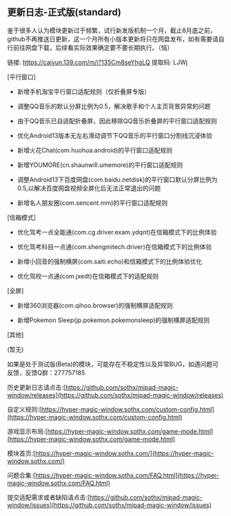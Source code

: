 ## 更新日志-正式版(standard)

鉴于很多人认为模块更新过于频繁，试行新发版机制一个月，截止8月底之前，github不再推送日更新，这一个月所有小版本更新将只在网盘发布，如有需要请自行前往网盘下载，后续看实际效果确定要不要长期执行。（恼）

链接: https://caiyun.139.com/m/i?135Cm8seYhgLQ
提取码: LJWj


[平行窗口]

- 新增手机淘宝平行窗口适配规则（仅折叠屏专版）

- 调整QQ音乐的默认分屏比例为0.5，解决歌手和个人主页背景异常的问题

- 由于QQ音乐已自适配折叠屏，因此移除QQ音乐折叠屏的平行窗口适配规则

- 优化Android13版本无左右滑动调节下QQ音乐的平行窗口分割线沉浸体验

- 新增火花Chat(com.huohua.android)的平行窗口适配规则

- 新增YOUMORE(cn.shaunwill.umemore)的平行窗口适配规则

- 调整Android13下百度网盘(com.baidu.netdisk)的平行窗口默认分屏比例为0.5,以解决百度网盘视频全屏化后无法正常退出的问题

- 新增名人朋友圈(com.sencent.mm)的平行窗口适配规则

 [信箱模式]

- 优化驾考一点全能通(com.cg.driver.exam.ydqnt)在信箱模式下的比例体验

- 优化驾考科目一点通(com.shengmitech.driver)在信箱模式下的比例体验

- 新增小回音的强制横屏(com.saiti.echo)和信箱模式下的比例体验优化

- 优化驾校一点通(com.jxedt)在信箱模式下的适配规则

 [全屏]

 - 新增360浏览器(com.qihoo.browser)的强制横屏适配规则

 - 新增Pokemon Sleep(jp.pokemon.pokemonsleep)的强制横屏适配规则

 [其他]

(暂无)


如果是处于测试版(Beta)的模块，可能存在不稳定性以及异常BUG，如遇问题可反馈，反馈Q群：277757185

历史更新日志请点击:[https://github.com/sothx/mipad-magic-window/releases](https://github.com/sothx/mipad-magic-window/releases)

自定义规则:[https://hyper-magic-window.sothx.com/custom-config.html](https://hyper-magic-window.sothx.com/custom-config.html)

游戏显示布局:[https://hyper-magic-window.sothx.com/game-mode.html](https://hyper-magic-window.sothx.com/game-mode.html)

模块首页:[https://hyper-magic-window.sothx.com/](https://hyper-magic-window.sothx.com/)

问题合集:[https://hyper-magic-window.sothx.com/FAQ.html](https://hyper-magic-window.sothx.com/FAQ.html)

提交适配需求或者缺陷请点击:[https://github.com/sothx/mipad-magic-window/issues](https://github.com/sothx/mipad-magic-window/issues)
